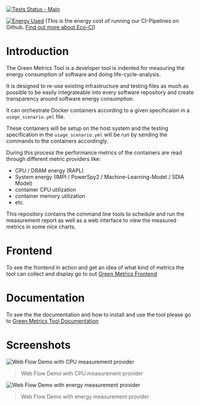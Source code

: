 [![Tests Status - Main](https://github.com/green-coding-berlin/green-metrics-tool/actions/workflows/tests-vm-main.yml/badge.svg)](https://github.com/green-coding-berlin/green-metrics-tool/actions/workflows/tests-vm-main.yml)

[![Energy Used](https://api.green-coding.berlin/v1/ci/badge/get/?repo=green-coding-berlin/green-metrics-tool&branch=dev&workflow=45267392)](https://metrics.green-coding.berlin/ci.html?repo=green-coding-berlin/green-metrics-tool&branch=dev&workflow=45267392) (This is the energy cost of running our CI-Pipelines on Github. [Find out more about Eco-CI](https://www.green-coding.berlin/projects/eco-ci/))

# Introduction

The Green Metrics Tool is a developer tool is indented for measuring the energy consumption of software and doing life-cycle-analysis.

It is designed to re-use existing infrastructure and testing files as much as possible to be easily integrateable into every software repository and create transparency around software energy consumption.

It can orchestrate Docker containers according to a given specificaion in a `usage_scenario.yml` file.

These containers will be setup on the host system and the testing specification in the `usage_scenario.yml` will be
run by sending the commands to the containers accordingly.

During this process the performance metrics of the containers are read through different metric providers like:
- CPU / DRAM energy (RAPL)
- System energy (IMPI / PowerSpy2 / Machine-Learning-Model / SDIA Model)
- container CPU utilization
- container memory utilization
- etc.

This repository contains the command line tools to schedule and run the measurement report
as well as a web interface to view the measured metrics in some nice charts.

# Frontend
To see the frontend in action and get an idea of what kind of metrics the tool can collect and display go to out [Green Metrics Frontend](https://metrics.green-coding.berlin)


# Documentation

To see the the documentation and how to install and use the tool please go to [Green Metrics Tool Documentation](https://docs.green-coding.berlin)

# Screenshots

![Web Flow Demo with CPU measurement provider](https://www.green-coding.berlin/img/projects/gmt-screenshot-1.webp "Web Charts demo with docker stats provider instead of energy")
> Web Flow Demo with CPU measurement provider
 
![Web Flow Demo with energy measurement provider](https://www.green-coding.berlin/img/projects/gmt-screenshot-2.webp "Web Charts demo with docker stats provider instead of energy")
> Web Flow Demo with energy measurement provider
